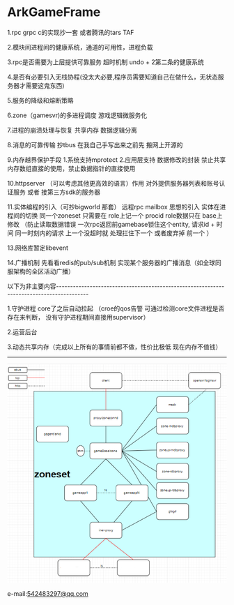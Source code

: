 # ArkGameFrame

 1.rpc grpc c的实现抄一套 或者腾讯的tars TAF
 
 2.模块间进程间的健康系统，通道的可用性，进程负载
 
 3.rpc是否需要为上层提供可靠服务 超时机制 undo + 2第二条的健康系统
 
 4.是否有必要引入无栈协程(没太大必要,程序员需要知道自己在做什么，无状态服务器才需要这鬼东西)
 
 5.服务的降级和熔断策略
 
 6.zone（gamesvr)的多进程调度 游戏逻辑微服务化
 
 7.进程的崩溃处理与恢复 共享内存 数据逻辑分离
 
 8.消息的可靠传输 抄tbus 在我自己手写出来之前先 搬网上开源的
 
 9.内存越界保护手段 1.系统支持mprotect 2.应用层支持 数据修改的封装  禁止共享内存数组直接的使用，禁止数据指针的直接使用
 
 10.httpserver （可以考虑其他更高效的语言）作用 对外提供服务器列表和账号认证服务 或者 接第三方sdk的服务器
 
 11.实体编程的引入（可抄bigworld 那套） 远程rpc mailbox 思想的引入 实体在进程间的切换 同一个zoneset 只需要在 role上记一个 procid role数据只在 base上修改 （防止读取数据错误 一次rpc返回前gamebase锁住这个entity, 请求id + 时间 同一时刻内的请求 上一个没超时就 处理拦住下一个 或者废弃掉 前一个 ）
 
 13.网络库暂定libevent
 
 14.广播机制 先看看redis的pub/sub机制 实现某个服务器的广播消息（如全球同服架构的全区活动广播）
 
 以下为非主要内容-----------------------------------------------------------------------------------------
 
 1.守护进程 core了之后自动拉起 （croe的qos告警 可通过检测core文件进程是否存在来判断， 没有守护进程期间直接用supervisor）
 
 2.运营后台
 
 3.动态共享内存（完成以上所有的事情前都不做，性价比极低 现在内存不值钱）
 
 --------------------------------------------------------------------------------------------------------
 
 ![avatar](af.png)




e-mail:542483297@qq.com
